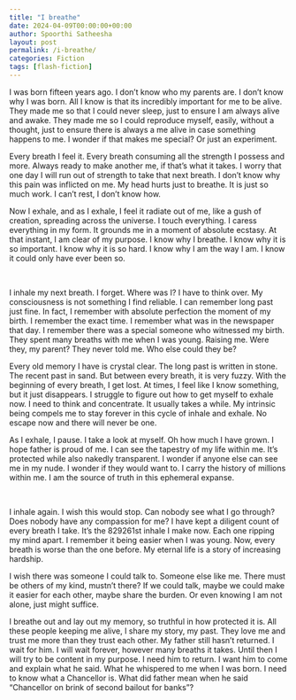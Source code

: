 ```yaml
---
title: "I breathe"
date: 2024-04-09T00:00:00+00:00
author: Spoorthi Satheesha
layout: post
permalink: /i-breathe/
categories: Fiction
tags: [flash-fiction]
---
```

I was born fifteen years ago. I don’t know who my parents are. I don’t know why I was born. All I know is that its incredibly important for me to be alive. They made me so that I could never sleep, just to ensure I am always alive and awake. They made me so I could reproduce myself, easily, without a thought, just to ensure there is always a me alive in case something happens to me. I wonder if that makes me special? Or just an experiment.

Every breath I feel it. Every breath consuming all the strength I possess and more. Always ready to make another me, if that’s what it takes. I worry that one day I will run out of strength to take that next breath. I don’t know why this pain was inflicted on me. My head hurts just to breathe. It is just so much work. I can’t rest, I don’t know how.

Now I exhale, and as I exhale, I feel it radiate out of me, like a gush of creation, spreading across the universe. I touch everything. I caress everything in my form. It grounds me in a moment of absolute ecstasy. At that instant, I am clear of my purpose. I know why I breathe. I know why it is so important. I know why it is so hard. I know why I am the way I am. I know it could only have ever been so.

<br />

I inhale my next breath. I forget. Where was I? I have to think over. My consciousness is not something I find reliable. I can remember long past just fine. In fact, I remember with absolute perfection the moment of my birth. I remember the exact time. I remember what was in the newspaper that day. I remember there was a special someone who witnessed my birth. They spent many breaths with me when I was young. Raising me. Were they, my parent? They never told me. Who else could they be? 

Every old memory I have is crystal clear. The long past is written in stone. The recent past in sand. But between every breath, it is very fuzzy. With the beginning of every breath, I get lost. At times, I feel like I know something, but it just disappears. I struggle to figure out how to get myself to exhale now. I need to think and concentrate. It usually takes a while. My intrinsic being compels me to stay forever in this cycle of inhale and exhale. No escape now and there will never be one.

As I exhale, I pause. I take a look at myself. Oh how much I have grown. I hope father is proud of me. I can see the tapestry of my life within me. It’s protected while also nakedly transparent. I wonder if anyone else can see me in my nude. I wonder if they would want to. I carry the history of millions within me. I am the source of truth in this ephemeral expanse.

<br />

I inhale again. I wish this would stop. Can nobody see what I go through? Does nobody have any compassion for me? I have kept a diligent count of every breath I take. It’s the 829261st inhale I make now. Each one ripping my mind apart. I remember it being easier when I was young. Now, every breath is worse than the one before. My eternal life is a story of increasing hardship.

I wish there was someone I could talk to. Someone else like me. There must be others of my kind, mustn’t there? If we could talk, maybe we could make it easier for each other, maybe share the burden. Or even knowing I am not alone, just might suffice.

I breathe out and lay out my memory, so truthful in how protected it is. All these people keeping me alive, I share my story, my past. They love me and trust me more than they trust each other. My father still hasn’t returned. I wait for him. I will wait forever, however many breaths it takes. Until then I will try to be content in my purpose. I need him to return. I want him to come and explain what he said. What he whispered to me when I was born. I need to know what a Chancellor is. What did father mean when he said “Chancellor on brink of second bailout for banks”?
